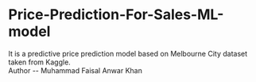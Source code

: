 # Price-Prediction-For-Sales-ML-model
It is a predictive price prediction model based on Melbourne City dataset taken from Kaggle.
<br>
Author -- Muhammad Faisal Anwar Khan
